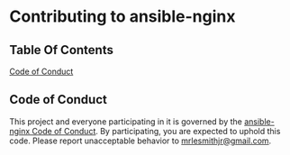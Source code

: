 # Contributing to ansible-nginx

## Table Of Contents

[Code of Conduct](#code-of-conduct)

## Code of Conduct

This project and everyone participating in it is governed by the [ansible-nginx Code of Conduct](CODE_OF_CONDUCT.md). By participating, you are expected to uphold this code. Please report unacceptable behavior to [mrlesmithjr@gmail.com](mailto:mrlesmithjr@gmail.com).

